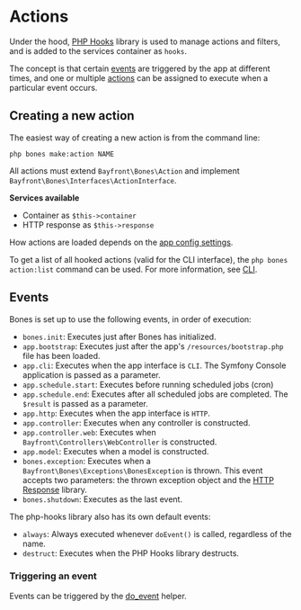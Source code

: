# Actions

Under the hood, [PHP Hooks](https://github.com/bayfrontmedia/php-hooks) library is used to manage actions and filters, 
and is added to the services container as `hooks`.

The concept is that certain [events](#events) are triggered by the app at different times, 
and one or multiple [actions](#creating-a-new-action) can be assigned to execute when a particular event occurs.

## Creating a new action

The easiest way of creating a new action is from the command line:

```shell
php bones make:action NAME
```

All actions must extend `Bayfront\Bones\Action` and implement `Bayfront\Bones\Interfaces\ActionInterface`.

**Services available**

- Container as `$this->container`
- HTTP response as `$this->response`

How actions are loaded depends on the [app config settings](app.md).

To get a list of all hooked actions (valid for the CLI interface), the `php bones action:list` command can be used.
For more information, see [CLI](libraries/cli.md).

## Events

Bones is set up to use the following events, in order of execution:

- `bones.init`: Executes just after Bones has initialized.
- `app.bootstrap`: Executes just after the app's `/resources/bootstrap.php` file has been loaded.
- `app.cli`: Executes when the app interface is `CLI`. The Symfony Console application is passed as a parameter.
- `app.schedule.start`: Executes before running scheduled jobs (cron)
- `app.schedule.end`: Executes after all scheduled jobs are completed. The `$result` is passed as a parameter.
- `app.http`: Executes when the app interface is `HTTP`.
- `app.controller`: Executes when any controller is constructed.
- `app.controller.web`: Executes when `Bayfront\Controllers\WebController` is constructed.
- `app.model`: Executes when a model is constructed.
- `bones.exception`: Executes when a `Bayfront\Bones\Exceptions\BonesException` is thrown. This event accepts two parameters: the thrown exception object and the [HTTP Response](container.md) library.
- `bones.shutdown`: Executes as the last event.

The php-hooks library also has its own default events:

- `always`: Always executed whenever `doEvent()` is called, regardless of the name.
- `destruct`: Executes when the PHP Hooks library destructs.

### Triggering an event

Events can be triggered by the [do_event](helpers.md#do_event) helper.